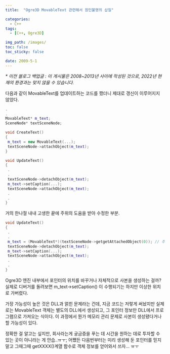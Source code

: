 ```yaml
---
title:  "Ogre3D MovableText 관련해서 원인불명의 삽질"

categories:
  - C++
tags:
  - [C++, Ogre3D]

img_path: /images/
toc: false
toc_sticky: false

date: 2009-5-1
---
```

_* 이전 블로그 백업글 : 이 게시물은 2008~2013년 사이에 작성된 것으로, 2022년 현재의 환경과는 맞지 않을 수 있습니다._

다음과 같이 MovableText를 업데이트하는 코드를 짰더니 제대로 갱신이 이루어지지 않았다.

```c++
.
.
MovableText* m_text;
SceneNode* textSceneNode;

void CreateText()
{
 m_text = new MovableText(...);
 textSceneNode->attachObject(m_text);
}

void UpdateText()
{
 .
 .
 textSceneNode->detachObject(m_text);
 m_text->setCaption(...);
 textSceneNode->attachObject(m_text);
 .
 .
}
```

거의 한나절 내내 고생한 끝에 주위의 도움을 받아 수정한 부분.

```c++
void UpdateText()
{
 .
 .
 m_text = (MovableText*)(textSceneNode->getgetAttachedObject(0)); // 추가된 부분
 textSceneNode->detachObject(m_text);
 m_text->setCaption(...);
 textSceneNode->attachObject(m_text);
 .
 .
}
```

Ogre3D 엔진 내부에서 포인터의 위치를 바꾸거나 자체적으로 사본을 생성하는 걸까? 실제로 디버거를 돌려보면 m_text->setCaption() 이 수행되기는 하지만 이상한 위치로 가버렸다.

가장 가능성이 높은 것은 DLL과 얽힌 문제라는 건데, 지금 코드는 저렇게 써놨지만 실제로는 MovableText 객체는 별도의 DLL에서 생성되고, 그 포인터 정보만 DLL에서 프로그램으로 가져오는 식이다. 이 과정에서 뭔가 메모리 관리 문제로 사본이 생성됐다거나 할 가능성이 있다.

정확한 걸 알고는 싶지만, 회사라는게 궁금증을 푸는 데 시간을 원하는 데로 투자할 수 있는 곳이 아니라는 게 안습..ㅠㅜ; 어쨌든 다음번부터는 미리 생성해 둔 포인터를 믿지 말고 그때그때 getXXXX()계열 함수로 객체 정보를 얻어와서 쓰자... ㅠㅜ